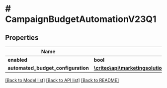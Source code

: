 # # CampaignBudgetAutomationV23Q1

## Properties

Name | Type | Description | Notes
------------ | ------------- | ------------- | -------------
**enabled** | **bool** |  | [optional]
**automated_budget_configuration** | [**\criteo\api\marketingsolutions\v2024_04\Model\CampaignBudgetAutomationV23Q1AutomatedBudgetConfiguration**](CampaignBudgetAutomationV23Q1AutomatedBudgetConfiguration.md) |  | [optional]

[[Back to Model list]](../../README.md#models) [[Back to API list]](../../README.md#endpoints) [[Back to README]](../../README.md)
